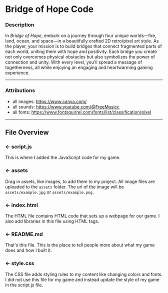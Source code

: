 # Bridge of Hope Code
### Description
In *Bridge of Hope*, embark on a journey through four unique worlds—fire, land, ocean, and space—in a beautifully crafted 2D retro/pixel art style. As the player, your mission is to build bridges that connect fragmented parts of each world, uniting them with hope and positivity. Each bridge you create not only overcomes physical obstacles but also symbolizes the power of connection and unity. With every level, you'll spread a message of togetherness, all while enjoying an engaging and heartwarming gaming experience.

---

###  Attributions
- all images: https://www.canva.com/
- all sounds: https://www.youtube.com/@FreeMusicc
- all fonts: https://www.fontsquirrel.com/fonts/list/classification/pixel

---

## File Overview

### ← script.js

This is where I added the JavaScript code for my game.

### ← assets

Drag in assets, like images, to add them to my project. All image files are uploaded to the `assets` folder. The url of the image will be `assets/example.jpg` or `assets/example.png`.

### ← index.html

The HTML file contains HTML code that sets up a webpage for our game. I also add libraries in this file using HTML tags.

### ← README.md

That's this file. This is the place to tell people more about what my game does and how I built it. 

### ← style.css

The CSS file adds styling rules to my content like changing colors and fonts. I did not use this file for my game and instead update the style of my game in the script.js file.  
